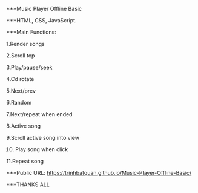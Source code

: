 ***Music Player Offline Basic

***HTML, CSS, JavaScript.

***Main Functions:

1.Render songs

2.Scroll top

3.Play/pause/seek 

4.Cd rotate

5.Next/prev

6.Random

7.Next/repeat when ended

8.Active song

9.Scroll active song into view

10. Play song when click

11.Repeat song

***Public URL: 
https://trinhbatquan.github.io/Music-Player-Offline-Basic/

***THANKS ALL
